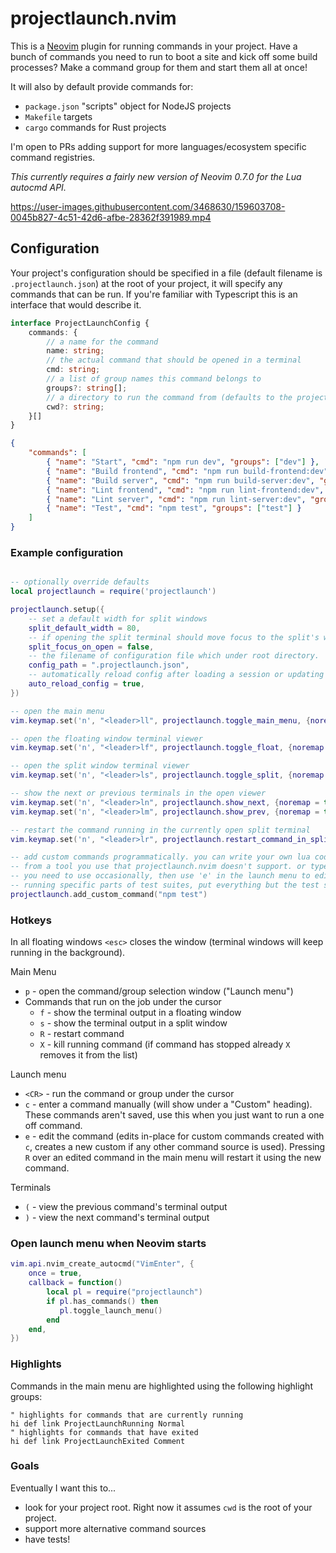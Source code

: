 # projectlaunch.nvim

This is a [Neovim](https://neovim.io/) plugin for running commands in your project. Have a bunch of commands you need to run to boot a site and kick off some build processes? Make a command group for them and start them all at once!

It will also by default provide commands for:

* `package.json` "scripts" object for NodeJS projects
* `Makefile` targets
* `cargo` commands for Rust projects

I'm open to PRs adding support for more languages/ecosystem specific command registries.

_This currently requires a fairly new version of Neovim 0.7.0 for the Lua autocmd API._

https://user-images.githubusercontent.com/3468630/159603708-0045b827-4c51-42d6-afbe-28362f391989.mp4

## Configuration

Your project's configuration should be specified in a file (default filename is `.projectlaunch.json`) at the root of your project, it will specify any commands that can be run. If you're familiar with Typescript this is an interface that would describe it.

```Typescript
interface ProjectLaunchConfig {
    commands: {
        // a name for the command
        name: string;
        // the actual command that should be opened in a terminal
        cmd: string;
        // a list of group names this command belongs to
        groups?: string[];
        // a directory to run the command from (defaults to the project root)
        cwd?: string;
    }[]
}
```

```json
{
    "commands": [
        { "name": "Start", "cmd": "npm run dev", "groups": ["dev"] },
        { "name": "Build frontend", "cmd": "npm run build-frontend:dev", "groups": ["dev"] },
        { "name": "Build server", "cmd": "npm run build-server:dev", "groups": ["dev"] },
        { "name": "Lint frontend", "cmd": "npm run lint-frontend:dev", "groups": ["lint", "test"] },
        { "name": "Lint server", "cmd": "npm run lint-server:dev", "groups": ["lint", "test"] },
        { "name": "Test", "cmd": "npm test", "groups": ["test"] }
    ]
}
```

### Example configuration

```lua

-- optionally override defaults
local projectlaunch = require('projectlaunch')

projectlaunch.setup({
    -- set a default width for split windows
    split_default_width = 80,
    -- if opening the split terminal should move focus to the split's window
    split_focus_on_open = false,
    -- the filename of configuration file which under root directory.
    config_path = ".projectlaunch.json",
    -- automatically reload config after loading a session or updating your ProjectLaunch config file
    auto_reload_config = true,
})

-- open the main menu
vim.keymap.set('n', "<leader>ll", projectlaunch.toggle_main_menu, {noremap = true, expr = false, buffer = false})

-- open the floating window terminal viewer
vim.keymap.set('n', "<leader>lf", projectlaunch.toggle_float, {noremap = true, expr = false, buffer = false})

-- open the split window terminal viewer
vim.keymap.set('n', "<leader>ls", projectlaunch.toggle_split, {noremap = true, expr = false, buffer = false})

-- show the next or previous terminals in the open viewer
vim.keymap.set('n', "<leader>ln", projectlaunch.show_next, {noremap = true, expr = false, buffer = false})
vim.keymap.set('n', "<leader>lm", projectlaunch.show_prev, {noremap = true, expr = false, buffer = false})

-- restart the command running in the currently open split terminal
vim.keymap.set('n', "<leader>lr", projectlaunch.restart_command_in_split, {noremap = true, expr = false, buffer = false})

-- add custom commands programmatically. you can write your own lua code to add a list of commands
-- from a tool you use that projectlaunch.nvim doesn't support. or type part of a long command that
-- you need to use occasionally, then use 'e' in the launch menu to edit and add the rest, like for
-- running specific parts of test suites, put everything but the test suite name in here then edit later
projectlaunch.add_custom_command("npm test")
```

### Hotkeys

In all floating windows `<esc>` closes the window (terminal windows will keep running in the background).

Main Menu

* `p` - open the command/group selection window ("Launch menu")
* Commands that run on the job under the cursor
	* `f` - show the terminal output in a floating window
	* `s` - show the terminal output in a split window
	* `R` - restart command
	* `X` - kill running command (if command has stopped already `X` removes it from the list)

Launch menu

* `<CR>` - run the command or group under the cursor
* `c` - enter a command manually (will show under a "Custom" heading). These commands aren't saved, use this when you just want to run a one off command.
* `e` - edit the command (edits in-place for custom commands created with `c`, creates a new custom if any other command source is used). Pressing `R` over an edited command in the main menu will restart it using the new command.

Terminals

* `(` - view the previous command's terminal output
* `)` - view the next command's terminal output

### Open launch menu when Neovim starts

```lua
vim.api.nvim_create_autocmd("VimEnter", {
    once = true,
    callback = function()
        local pl = require("projectlaunch")
        if pl.has_commands() then
           pl.toggle_launch_menu()
        end
    end,
})
```

### Highlights

Commands in the main menu are highlighted using the following highlight groups:

```vim
" highlights for commands that are currently running
hi def link ProjectLaunchRunning Normal
" highlights for commands that have exited
hi def link ProjectLaunchExited Comment
```

### Goals

Eventually I want this to...
* look for your project root. Right now it assumes `cwd` is the root of your project.
* support more alternative command sources
* have tests!
